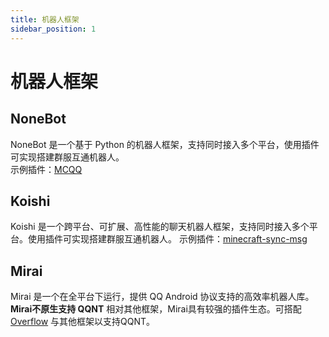 ```yaml
---
title: 机器人框架
sidebar_position: 1
---
```


# 机器人框架
## NoneBot
NoneBot 是一个基于 Python 的机器人框架，支持同时接入多个平台，使用插件可实现搭建群服互通机器人。   
示例插件：[MCQQ](https://github.com/17TheWord/nonebot-plugin-mcqq)
## Koishi
Koishi 是一个跨平台、可扩展、高性能的聊天机器人框架，支持同时接入多个平台。使用插件可实现搭建群服互通机器人。 
示例插件：[minecraft-sync-msg](https://blog.iin0.cn/views/myblog/mc/koishiandmc.html)
## Mirai
Mirai 是一个在全平台下运行，提供 QQ Android 协议支持的高效率机器人库。
**Mirai不原生支持 QQNT** 相对其他框架，Mirai具有较强的插件生态。可搭配 [Overflow](https://github.com/MrXiaoM/overflow) 与其他框架以支持QQNT。
